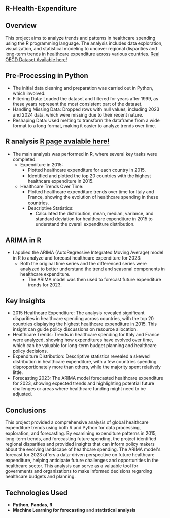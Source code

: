 ## **R-Health-Expenditure**
## **Overview**
This project aims to analyze trends and patterns in healthcare spending using the R programming language. The analysis includes data exploration, visualization, and statistical modeling to uncover regional disparities and long-term trends in healthcare expenditure across various countries.
[Real OECD Dataset Available here!]( https://data-explorer.oecd.org/vis?pg=0&fc=Topic&fs[0]=Topic%2C1%7CHealth%23HEA%23%7CHealth%20expenditure%20and%20financing%23HEA_EXP%23&bp=true&snb=5&df[ds]=dsDisseminateFinalDMZ&df[id]=DSD_SHA%40DF_SHA&df[ag]=OECD.ELS.HD&df[vs]=1.0&dq=.A.EXP_HEALTH.PT_B1GQ._T.._T.._T...&pd=2015%2C&to[TIME_PERIOD]=false&vw=tb)

## **Pre-Processing in Python**
- The initial data cleaning and preparation was carried out in Python, which involved:
- Filtering Data: Loaded the dataset and filtered for years after 1999, as these years represent the most consistent part of the dataset.
- Handling Missing Data: Dropped rows with null values, including 2023 and 2024 data, which were missing due to their recent nature.
- Reshaping Data: Used melting to transform the dataframe from a wide format to a long format, making it easier to analyze trends over time.

## **R analysis** [R page avalable here!](https://christianchimi.github.io/R-Health-Expenditure/R-Expenditure-Analysis.html)
- The main analysis was performed in R, where several key tasks were completed:
  - Expenditure in 2015:
    - Plotted healthcare expenditure for each country in 2015.
    - Identified and plotted the top 20 countries with the highest healthcare expenditure in 2015.
  - Healthcare Trends Over Time:
    - Plotted healthcare expenditure trends over time for Italy and France, showing the evolution of healthcare spending in these countries.
    - Descriptive Statistics:
      - Calculated the distribution, mean, median, variance, and standard deviation for healthcare expenditure in 2015 to understand the overall expenditure distribution.

## **ARIMA in R**
- I applied the ARIMA (AutoRegressive Integrated Moving Average) model in R to analyze and forecast healthcare expenditure for 2023:
  - Both the original time series and the differenced series were analyzed to better understand the trend and seasonal components in healthcare expenditure.
    - The ARIMA model was then used to forecast future expenditure trends for 2023.

## **Key Insights**
- 2015 Healthcare Expenditure: The analysis revealed significant disparities in healthcare spending across countries, with the top 20 countries displaying the highest healthcare expenditure in 2015. This insight can guide policy discussions on resource allocation.
- Healthcare Trends: Trends in healthcare spending for Italy and France were analyzed, showing how expenditures have evolved over time, which can be valuable for long-term budget planning and healthcare policy decisions.
- Expenditure Distribution: Descriptive statistics revealed a skewed distribution in healthcare expenditure, with a few countries spending disproportionately more than others, while the majority spent relatively little.
- Forecasting 2023: The ARIMA model forecasted healthcare expenditure for 2023, showing expected trends and highlighting potential future challenges or areas where healthcare funding might need to be adjusted.

## **Conclusions**
This project provided a comprehensive analysis of global healthcare expenditure trends using both R and Python for data processing, exploration, and forecasting. By examining expenditure patterns in 2015, long-term trends, and forecasting future spending, the project identified regional disparities and provided insights that can inform policy makers about the evolving landscape of healthcare spending. The ARIMA model's forecast for 2023 offers a data-driven perspective on future healthcare expenditure, helping anticipate future challenges and opportunities in the healthcare sector. This analysis can serve as a valuable tool for governments and organizations to make informed decisions regarding healthcare budgets and planning.

## **Technologies Used**
- **Python**, **Pandas**, **R**
- **Machine Learning for forecasting** and **statistical analysis**
